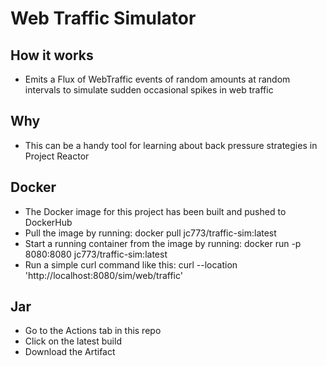 # Web Traffic Simulator

## How it works
 - Emits a Flux of WebTraffic events of random amounts at random intervals to simulate sudden occasional spikes in web traffic

## Why
 -  This can be a handy tool for learning about back pressure strategies in Project Reactor 

## Docker
 - The Docker image for this project has been built and pushed to DockerHub
 - Pull the image by running: docker pull jc773/traffic-sim:latest
 - Start a running container from the image by running: docker run -p 8080:8080 jc773/traffic-sim:latest
 - Run a simple curl command like this: curl --location 'http://localhost:8080/sim/web/traffic'

## Jar
 - Go to the Actions tab in this repo
 - Click on the latest build
 - Download the Artifact
